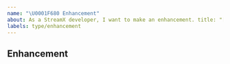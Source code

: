 ```yaml
---
name: "\U0001F680 Enhancement"
about: As a StreamX developer, I want to make an enhancement. title: "[Enhancement] Enhancement title "
labels: type/enhancement
---
```


## Enhancement
